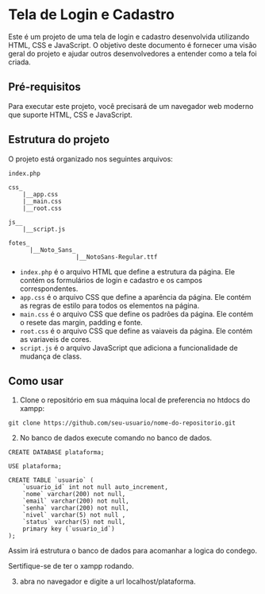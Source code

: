 # Tela de Login e Cadastro

Este é um projeto de uma tela de login e cadastro desenvolvida utilizando HTML, CSS e JavaScript. O objetivo deste documento é fornecer uma visão geral do projeto e ajudar outros desenvolvedores a entender como a tela foi criada.

## Pré-requisitos

Para executar este projeto, você precisará de um navegador web moderno que suporte HTML, CSS e JavaScript.

## Estrutura do projeto

O projeto está organizado nos seguintes arquivos:

```
index.php

css_
    |__app.css
    |__main.css
    |__root.css

js__
    |__script.js

fotes_
      |__Noto_Sans_
                   |__NotoSans-Regular.ttf

```

- `index.php` é o arquivo HTML que define a estrutura da página. Ele contém os formulários de login e cadastro e os campos correspondentes.
- `app.css` é o arquivo CSS que define a aparência da página. Ele contém as regras de estilo para todos os elementos na página.
- `main.css` é o arquivo CSS que define os padrões da página. Ele contém o resete das margin, padding e fonte.
- `root.css` é o arquivo CSS que define as vaiaveis da página. Ele contém as variaveis de cores.
- `script.js` é o arquivo JavaScript que adiciona a funcionalidade de mudança de class.

## Como usar

1. Clone o repositório em sua máquina local de preferencia no htdocs do xampp:

```
git clone https://github.com/seu-usuario/nome-do-repositorio.git
```

2. No banco de dados execute comando no banco de dados.
```
CREATE DATABASE plataforma;

USE plataforma;

CREATE TABLE `usuario` (
	`usuario_id` int not null auto_increment,
    `nome` varchar(200) not null,
    `email` varchar(200) not null,
    `senha` varchar(200) not null,
    `nivel` varchar(5) not null ,
    `status` varchar(5) not null,
    primary key (`usuario_id`)
);

```

Assim irá estrutura o banco de dados para acomanhar a logica do condego.

Sertifique-se de ter o xampp rodando.

3. abra no navegador e digite a url localhost/plataforma.


